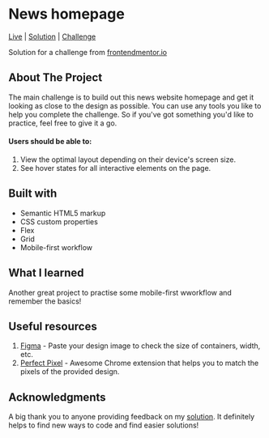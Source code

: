 # News homepage

[Live]() | [Solution]() | [Challenge](https://www.frontendmentor.io/challenges/news-homepage-H6SWTa1MFl)

Solution for a challenge from [frontendmentor.io](https://www.frontendmentor.io/)

## About The Project

The main challenge is to build out this news website homepage and get it looking as close to the design as possible. You can use any tools you like to help you complete the challenge. So if you've got something you'd like to practice, feel free to give it a go.

#### Users should be able to:

1. View the optimal layout depending on their device's screen size.
2. See hover states for all interactive elements on the page.

## Built with

- Semantic HTML5 markup
- CSS custom properties
- Flex
- Grid
- Mobile-first workflow

## What I learned

Another great project to practise some mobile-first wworkflow and remember the basics!

## Useful resources

1. [Figma](https://www.figma.com/) - Paste your design image to check the size of containers, width, etc.
2. [Perfect Pixel](https://chrome.google.com/webstore/detail/perfectpixel-by-welldonec/dkaagdgjmgdmbnecmcefdhjekcoceebi) - Awesome Chrome extension that helps you to match the pixels of the provided design.

## Acknowledgments

A big thank you to anyone providing feedback on my [solution](""). It definitely helps to find new ways to code and find easier solutions!
